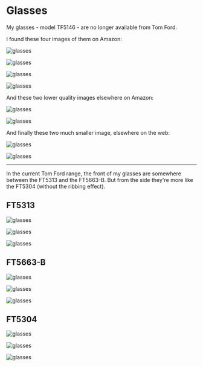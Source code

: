 Glasses
=======

My glasses - model TF5146 - are no longer available from Tom Ford.

I found these four images of them on Amazon:

![glasses](images/glasses/61blJco6yBL._UL1500_.jpg)

![glasses](images/glasses/71y1ceLIFEL._UL1500_.jpg)

![glasses](images/glasses/61jAIjqv1qL._UL1500_.jpg)

![glasses](images/glasses/71heth4ng8L._UL1500_.jpg)

And these two lower quality images elsewhere on Amazon:

![glasses](images/glasses/71CAlEhhhLL._AC_UL1500_.jpg)

![glasses](images/glasses/71O2oo5jo1L._AC_UL1500_.jpg)

And finally these two much smaller image, elsewhere on the web:

![glasses](images/glasses/36801_2.jpeg)

![glasses](images/glasses/TomFord-TF5146.jpeg)

---

In the current Tom Ford range, the front of my glasses are somewhere between the FT5313 and the FT5663-B. But from the side they're more like the FT5304 (without the ribbing effect).

FT5313
------

![glasses](images/glasses/FT5313/FT5313_055_OS_A.jpeg)

![glasses](images/glasses/FT5313/FT5313_055_OS_B.jpeg)

![glasses](images/glasses/FT5313/FT5313_055_OS_C.jpeg)

FT5663-B
--------

![glasses](images/glasses/FT5663-B/FT5663-B_055_OS_A.jpeg)

![glasses](images/glasses/FT5663-B/FT5663-B_055_OS_B.jpeg)

![glasses](images/glasses/FT5663-B/FT5663-B_055_OS_C.jpeg)

FT5304
------

![glasses](images/glasses/FT5304/FT5304_052_OS_B.jpeg)

![glasses](images/glasses/FT5304/FT5304_052_OS_A.jpeg)

![glasses](images/glasses/FT5304/FT5304_052_OS_C.jpeg)

